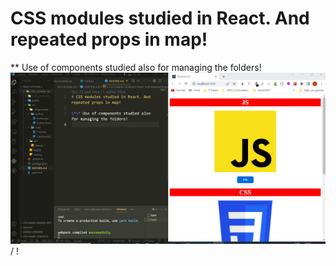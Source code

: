 # CSS modules studied in React. And repeated props in map!

\*\* Use of components studied also for managing the folders!
![Project Gift](./module.gif) / ! [](module.gif)

